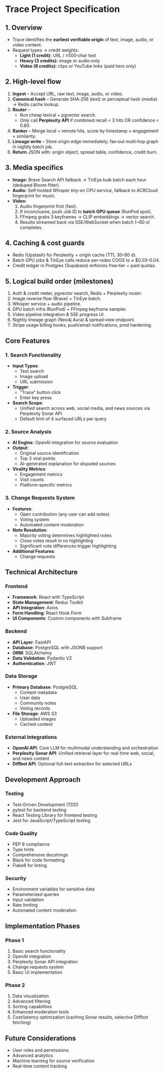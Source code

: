 # Trace Project Specification

## 1. Overview
* Trace identifies the **earliest verifiable origin** of text, image, audio, or video content.
* Request types → credit weights:  
  * **Light (1 credit):** URL / ≤500‑char text  
  * **Heavy (3 credits):** image or audio‑only  
  * **Video (8 credits):** clips or YouTube links (paid tiers only)

## 2. High‑level flow
1. **Ingest** – Accept URL, raw text, image, audio, or video.  
2. **Canonical hash** – Generate SHA‑256 (text) or perceptual hash (media) → Redis cache lookup.  
3. **Router** –  
   * Run cheap lexical + pgvector search.  
   * *Only* call **Perplexity API** if combined recall < 3 hits OR confidence < 0.80.  
4. **Ranker** – Merge local + remote hits, score by timestamp × engagement × similarity.  
5. **Lineage write** – Store origin edge immediately; fan‑out multi‑hop graph in nightly batch job.  
6. **Return** JSON with: origin object, spread table, confidence, credit burn.

## 3. Media specifics
* **Image:** Brave Search API fallback → TinEye bulk batch each hour (deduped Bloom filter).  
* **Audio:** Self‑hosted Whisper *tiny‑en* CPU service, fallback to ACRCloud fingerprint for music.  
* **Video:**  
  1. Audio fingerprint first (fast).  
  2. If inconclusive, push Job ID to **batch GPU queue** (RunPod spot).  
  3. FFmpeg grabs 3 keyframes → CLIP embeddings → vector search.  
  4. Results streamed back via SSE/WebSocket when batch (~60 s) completes.

## 4. Caching & cost guards
* Redis (Upstash) for Perplexity + origin cache (TTL 30–90 d).  
* Batch GPU jobs & TinEye calls reduce per‑video COGS to ≈ $0.03–0.04.  
* Credit ledger in Postgres (Supabase) enforces free‑tier + paid quotas.

## 5. Logical build order (milestones)
1. Auth & credit meter, pgvector search, Redis + Perplexity router.  
2. Image reverse flow (Brave) + TinEye batch.  
3. Whisper service + audio pipeline.  
4. GPU batch infra (RunPod) + FFmpeg keyframe sampler.  
5. Video pipeline integration & SSE progress UI.  
6. Nightly lineage graph (Neo4j Aura) & spread‑view endpoint.  
7. Stripe usage billing hooks, push/email notifications, prod hardening.

## Core Features

### 1. Search Functionality
- **Input Types**:
  - Text search
  - Image upload
  - URL submission
- **Trigger**:
  - "Trace" button click
  - Enter key press
- **Search Scope**:
  - Unified search across web, social media, and news sources via Perplexity Sonar API
  - Default limit of 4 surfaced URLs per query

### 2. Source Analysis
- **AI Engine**: OpenAI integration for source evaluation
- **Output**:
  - Original source identification
  - Top 3 viral points
  - AI-generated explanation for disputed sources
- **Virality Metrics**:
  - Engagement metrics
  - Visit counts
  - Platform-specific metrics

### 3. Change Requests System
- **Features**:
  - Open contribution (any user can add notes)
  - Voting system
  - Automated content moderation
- **Note Resolution**:
  - Majority voting determines highlighted notes
  - Close votes result in no highlighting
  - Significant vote differences trigger highlighting
- **Additional Features**:
  - Change requests

## Technical Architecture

### Frontend
- **Framework**: React with TypeScript
- **State Management**: Redux Toolkit
- **API Integration**: Axios
- **Form Handling**: React Hook Form
- **UI Components**: Custom components with Subframe

### Backend
- **API Layer**: FastAPI
- **Database**: PostgreSQL with JSONB support
- **ORM**: SQLAlchemy
- **Data Validation**: Pydantic V2
- **Authentication**: JWT

### Data Storage
- **Primary Database**: PostgreSQL
  - Content metadata
  - User data
  - Community notes
  - Voting records
- **File Storage**: AWS S3
  - Uploaded images
  - Cached content

### External Integrations
- **OpenAI API**: Core LLM for multimodal understanding and orchestration
- **Perplexity Sonar API**: Unified retrieval layer for real-time web, social, and news content
- **Diffbot API**: Optional full-text extraction for selected URLs

## Development Approach

### Testing
- Test-Driven Development (TDD)
- pytest for backend testing
- React Testing Library for frontend testing
- Jest for JavaScript/TypeScript testing

### Code Quality
- PEP 8 compliance
- Type hints
- Comprehensive docstrings
- Black for code formatting
- Flake8 for linting

### Security
- Environment variables for sensitive data
- Parameterized queries
- Input validation
- Rate limiting
- Automated content moderation

## Implementation Phases

### Phase 1
1. Basic search functionality
2. OpenAI integration
3. Perplexity Sonar API integration
4. Change requests system
5. Basic UI implementation

### Phase 2
1. Data visualization
2. Advanced filtering
3. Sorting capabilities
4. Enhanced moderation tools
5. Cost/latency optimization (caching Sonar results, selective Diffbot fetching)

## Future Considerations
- User roles and permissions
- Advanced analytics
- Machine learning for source verification
- Real-time content tracking 